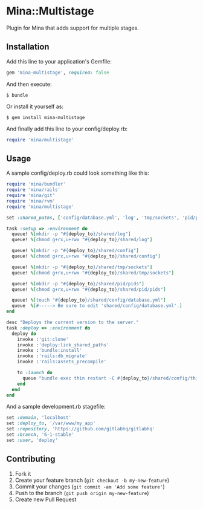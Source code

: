 # Mina::Multistage

Plugin for Mina that adds support for multiple stages.

## Installation

Add this line to your application's Gemfile:

```rb
gem 'mina-multistage', required: false
```

And then execute:

```shell
$ bundle
```

Or install it yourself as:

```shell
$ gem install mina-multistage
```

And finally add this line to your config/deploy.rb:

```rb
require 'mina/multistage'
```

## Usage

A sample config/deploy.rb could look something like this:


```rb
require 'mina/bundler'
require 'mina/rails'
require 'mina/git'
require 'mina/rvm'
require 'mina/multistage'

set :shared_paths, ['config/database.yml', 'log', 'tmp/sockets', 'pid/pids']

task :setup => :environment do
  queue! %[mkdir -p "#{deploy_to}/shared/log"]
  queue! %[chmod g+rx,u+rwx "#{deploy_to}/shared/log"]

  queue! %[mkdir -p "#{deploy_to}/shared/config"]
  queue! %[chmod g+rx,u+rwx "#{deploy_to}/shared/config"]

  queue! %[mkdir -p "#{deploy_to}/shared/tmp/sockets"]
  queue! %[chmod g+rx,u+rwx "#{deploy_to}/shared/tmp/sockets"]

  queue! %[mkdir -p "#{deploy_to}/shared/pid/pids"]
  queue! %[chmod g+rx,u+rwx "#{deploy_to}/shared/pid/pids"]

  queue! %[touch "#{deploy_to}/shared/config/database.yml"]
  queue  %[#-----> Be sure to edit 'shared/config/database.yml'.]
end

desc "Deploys the current version to the server."
task :deploy => :environment do
  deploy do
    invoke :'git:clone'
    invoke :'deploy:link_shared_paths'
    invoke :'bundle:install'
    invoke :'rails:db_migrate'
    invoke :'rails:assets_precompile'

    to :launch do
      queue "bundle exec thin restart -C #{deploy_to}/shared/config/thin.yml"
    end
  end
end
```

And a sample development.rb stagefile:
```rb
set :domain, 'localhost'
set :deploy_to, '/var/www/my_app'
set :repository, 'https://github.com/gitlabhq/gitlabhq'
set :branch, '6-1-stable'
set :user, 'deploy'
```

## Contributing

1. Fork it
2. Create your feature branch (`git checkout -b my-new-feature`)
3. Commit your changes (`git commit -am 'Add some feature'`)
4. Push to the branch (`git push origin my-new-feature`)
5. Create new Pull Request
